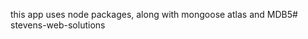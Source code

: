 this app uses node packages, along with mongoose atlas and MDB5#   s t e v e n s - w e b - s o l u t i o n s  
 